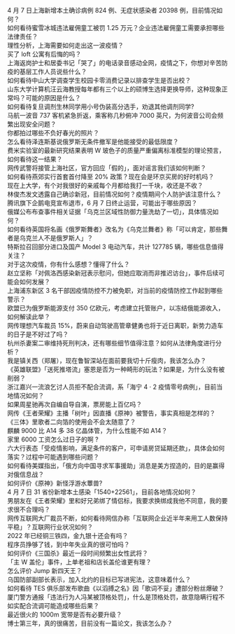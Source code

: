 4 月 7 日上海新增本土确诊病例 824 例、无症状感染者 20398 例，目前情况如何？  
如何看待蜜雪冰城违法雇佣童工被罚 1.25 万元？企业违法雇佣童工需要承担哪些法律责任？  
理性分析，上海需要如何走出这一波疫情？  
买了 loft 公寓有后悔的吗？  
上海返岗护士和居委书记「哭了」的电话录音感动全网，疫情之下，你想对辛苦防疫的基层工作人员说些什么？  
如何看待中山大学调查学生校园卡零消费记录以排查学生是否出校？  
山东大学计算机汪云海教授每年都有三个以上的硕博生选择更换导师，这种现象正常吗？可能的原因是什么？  
如何看待复旦调剂生林同学用小号伪装高分选手，劝退其他调剂同学?  
马航一波音 737 客机紧急折返，乘客称几秒俯冲 7000 英尺，为何波音公司会频繁出现安全问题？  
你都拍过哪些不负好春光的照片？  
怎么看待泽连斯基说俄罗斯无条件撤军是他能接受的最低限度？  
费米实验室的最新研究结果表明 W 玻色子的质量严重偏离标准模型的理论预言，如何看待这一结果？  
网传武警将接管上海社区，官方回应「假的」，面对谣言我们该如何判断？  
如何看待燕郊实行首套首付降至 20% 政策？现在会是环京买房的好时机吗？  
现在上大学，有个对我很好的亲戚每个月都给我打一千块，收还是不收？  
林俊杰发文透露自己确诊新冠，目前情况如何？疫情期间个人防护该注意什么？  
腾讯旗下企鹅电竞宣布退市，6 月 7 日终止运营，可能出于哪些原因？  
俄媒公布布查事件相关证据「乌克兰区域性防御力量洗劫了一切」，具体情况如何？  
如何看待英国将名画《俄罗斯舞者》改名为《乌克兰舞者》称「可以肯定，那些舞者是乌克兰人不是俄罗斯人」？  
特斯拉召回部分进口及国产 Model 3 电动汽车，共计 127785 辆，哪些信息值得关注？  
对于这次疫情，你有什么感想？懂得了什么？  
赵立坚称「对佩洛西感染新冠表示慰问，但她应取消而非推迟访台」，事件后续可能会如何发展？  
上海浦东新区 3 名干部因疫情防控不力被免职，对当前的疫情防控工作起到哪些警示？  
欧盟已为俄罗斯能源支付 350 亿欧元，考虑建立托管账户，以冻结俄能源收入，如何解读此举？  
网传理想汽车裁员 15%，蔚来自动驾驶高管章健勇也将于近日离职，新势力造车的日子是不好过了吗？  
杭州杀妻案二审维持死刑判决，还有哪些细节值得注意？如何从法律角度进行分析？  
我是镇关西（郑屠），现在鲁智深站在面前要我切十斤瘦肉，我该怎么办？  
《英雄联盟》「送死推塔流」塞恩是否为一种畸形的玩法？如果是，为什么没有被削弱？  
浙江嘉兴一流浪乞讨人员拒不配合流调，系「海宁 4 · 2 疫情零号病例」，目前当地情况如何？  
如果周星驰再次自编自导自演，票房能上百亿吗？  
网传《王者荣耀》主播「树叶」因直播《原神》被警告，事实真相是怎样的？  
《三体》里歌者二向箔的使用会不会太随意了？  
麒麟 9000 比 A14 多 38 亿晶体管，为什么性能不如 A14？  
家里 6000 工资怎么过日子的啊 ?  
六大行表态「受疫情影响，满足条件的客户，可申请房贷延期还款」，具体会如何落实？过程中可能遇到哪些问题？  
如何看待美媒指出，「俄方向中国寻求军事援助」消息是美方捏造的，目的是赢得对俄信息战？  
如何评价《原神》新怪浮游水蕈兽?  
4 月 7 日 31 省份新增本土感染「1540+22561」，目前各地情况如何？  
男朋友在《王者荣耀》里和好兄弟绑了情侣标，我要求换绑成我他不同意，我的要求很不合理吗？  
网传互联网大厂裁员不断，如何看待网信办称「互联网企业近半年来用工人数保持平稳」？互联网行业状况如何？  
2022 年已经铜三铁四，金九银十还会有吗？  
程序员挣够了钱，到中年失业真的很可怕吗？  
如何评价《三国杀》最近一段时间频繁出女性武将？  
「主 W 盖伦」事件，上单老祖和店长盖伦谁更有理？  
怎么评价 Jump 新四天王？  
乌国防部副部长表示，加入北约的目标已写进宪法，这意味着什么？  
如何看待 TES 俱乐部发布歌曲《以滔搏之名》因「歌词不妥」遭部分粉丝爆破？  
厦门警方通报「违法行为人冯某被顶格处罚」，什么是顶格处罚，故意隐瞒行程不如实配合流调可能造成哪些后果？  
最近很火的 1000m 宽带是否有必要升级？  
博士第三年，真的很痛苦，目前没有一篇论文，我该怎么办？  
